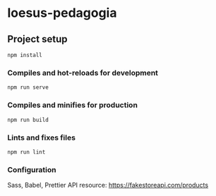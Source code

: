 # loesus-pedagogia

## Project setup
```
npm install
```

### Compiles and hot-reloads for development
```
npm run serve
```

### Compiles and minifies for production
```
npm run build
```

### Lints and fixes files
```
npm run lint
```

### Configuration
Sass, Babel, Prettier
API resource: https://fakestoreapi.com/products